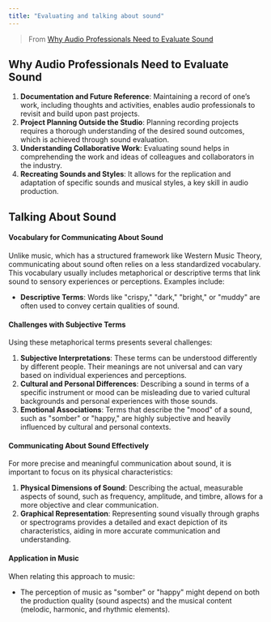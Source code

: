 ```yaml
---
title: "Evaluating and talking about sound"
---
```


> From [Why Audio Professionals Need to Evaluate Sound](https://learning.oreilly.com/library/view/understanding-and-crafting/9780415842808/xhtml/18_Chapter04.xhtml#:-:text=Why%20Audio%20Professionals)

## Why Audio Professionals Need to Evaluate Sound

1. **Documentation and Future Reference**: Maintaining a record of one’s work, including thoughts and activities, enables audio professionals to revisit and build upon past projects.
2. **Project Planning Outside the Studio**: Planning recording projects requires a thorough understanding of the desired sound outcomes, which is achieved through sound evaluation.
3. **Understanding Collaborative Work**: Evaluating sound helps in comprehending the work and ideas of colleagues and collaborators in the industry.
4. **Recreating Sounds and Styles**: It allows for the replication and adaptation of specific sounds and musical styles, a key skill in audio production.

## Talking About Sound

#### Vocabulary for Communicating About Sound
Unlike music, which has a structured framework like Western Music Theory, communicating about sound often relies on a less standardized vocabulary. This vocabulary usually includes metaphorical or descriptive terms that link sound to sensory experiences or perceptions. Examples include:

- **Descriptive Terms**: Words like "crispy," "dark," "bright," or "muddy" are often used to convey certain qualities of sound.

#### Challenges with Subjective Terms
Using these metaphorical terms presents several challenges:

1. **Subjective Interpretations**: These terms can be understood differently by different people. Their meanings are not universal and can vary based on individual experiences and perceptions.
2. **Cultural and Personal Differences**: Describing a sound in terms of a specific instrument or mood can be misleading due to varied cultural backgrounds and personal experiences with those sounds.
3. **Emotional Associations**: Terms that describe the "mood" of a sound, such as "somber" or "happy," are highly subjective and heavily influenced by cultural and personal contexts.

#### Communicating About Sound Effectively
For more precise and meaningful communication about sound, it is important to focus on its physical characteristics:

1. **Physical Dimensions of Sound**: Describing the actual, measurable aspects of sound, such as frequency, amplitude, and timbre, allows for a more objective and clear communication.
2. **Graphical Representation**: Representing sound visually through graphs or spectrograms provides a detailed and exact depiction of its characteristics, aiding in more accurate communication and understanding.

#### Application in Music
When relating this approach to music:

- The perception of music as "somber" or "happy" might depend on both the production quality (sound aspects) and the musical content (melodic, harmonic, and rhythmic elements).
